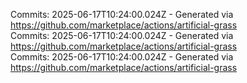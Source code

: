 Commits: 2025-06-17T10:24:00.024Z - Generated via https://github.com/marketplace/actions/artificial-grass
<br>
Commits: 2025-06-17T10:24:00.024Z - Generated via https://github.com/marketplace/actions/artificial-grass
<br>
Commits: 2025-06-17T10:24:00.024Z - Generated via https://github.com/marketplace/actions/artificial-grass
<br>
